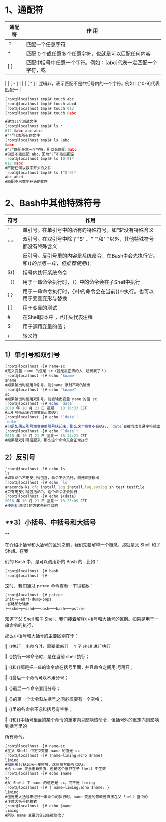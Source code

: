 # **1、通配符**

| 通配符 | 作     用 | 
| -- | -- |
| ？ | 匹配一个任意字符 | 
| * | 匹配 0 个或任意多个任意字符，也就是可以匹配任何内容 | 
| [  ] | 匹配中括号中任意一个字符。例如：[abc]代表一定匹配一个字符，或 | 
| [ - ] |   | 
| [ ^ ] | 逻辑非，表示匹配不是中括号内的一个字符。例如：[^0-9]代表匹配一 | 


```javascript
[root@localhost tmp]# touch abc
[root@localhost tmp]# touch abcd
[root@localhost tmp]# touch 012
[root@localhost tmp]# touch 0abc
```

```javascript
#建立几个测试文件
[root@localhost tmp]# ls *
012 0abc abc abcd
#“*”代表所有的文件
[root@localhost tmp]# ls ?abc
0abc
#“?”匹配任意一个字符，所以会匹配 0abc
#但是不能匹配 abc，因为“?”不能匹配空
[root@localhost tmp]# ls [0-9]*
012 0abc
#匹配任何以数字开头的文件
[root@localhost tmp]# ls [^0-9]*
abc abcd
#匹配不已数字开头的文件
```

# **2、Bash中其他特殊符号**

| 符号 | 作用 | 
| -- | -- |
| '  ' | 单引号。在单引号中的所有的特殊符号，如“$”没有特殊含义 | 
| " " | 双引号。在双引号中除了"$" 、" `"和"  \"以外，其他特殊符号都没有特殊含义 | 
| `    ` | 反引号。反引号里的内容是系统命令，在Bash中会先执行它。和$()的作用一样，但推荐使用$(); | 
| $() | 括号内执行系统命令 | 
| （） | 用于一串命令执行时，（）中的命令会在子Shell中执行 | 
| {  } | 用于一串命令执行时，{}中的命令会在当前{}中执行。也可以用于变量变形与替换 | 
| [ ] | 用于变量的测试 | 
| # | 在Shell脚本中  ，#开头代表注释 | 
| $ | 用于调用变量的值； | 
| \ | 转义符 | 


## **1）单引号和双引号**

```javascript
[root@localhost ~]# name=sc
#定义变量 name 的值是 sc（就是最正直的人，超哥我了！）
[root@localhost ~]# echo '$name'
$name
#如果输出时使用单引号，则$name 原封不动的输出
[root@localhost ~]# echo "$name"
sc
#如果输出时使用双引号，则会输出变量 name 的值 sc
[root@localhost ~]# echo `date`
2018 年 10 月 21 日 星期一 18:16:33 CST
#反引号括起来的命令会正常执行
[root@localhost ~]# echo '`date`'
`date`
#但是如果反引号命令被单引号括起来，那么这个命令不会执行，`date`会被当成普通字符输出
[root@localhost ~]# echo "`date`"
2018 年 10 月 21 日 星期一 18:14:21 CST
#如果是双引号括起来，那么这个命令又会正常执行
```

## **2）反引号**

```javascript
[root@localhost ~]# echo ls
ls
#如果命令不用反引号包含，命令不会执行，而是直接输出
[root@localhost ~]# echo `ls`
anaconda-ks.cfg install.log install.log.syslog sh test testfile
#只有用反引号包括命令，这个命令才会执行
[root@localhost ~]# echo $(date)
2018 年 10 月 21 日 星期一 18:25:09 CST
#使用$(命令)的方式也是可以的
```

## **3）小括号、中括号和大括号**

在介绍小括号和大括号的区别之前，我们先要解释一个概念，那就是父 Shell 和子 Shell。在我

们的 Bash 中，是可以调用新的 Bash 的，比如：

```javascript
[root@localhost ~]# bash
[root@localhost ~]#
```

这时，我们通过 pstree 命令查看一下进程数：

```javascript
[root@localhost ~]# pstree
init─┬─abrt-dump-oops
…省略部分输出
├─sshd─┬─sshd───bash───bash───pstree
```

知道了父 Shell 和子 Shell，我们接着解释小括号和大括号的区别。如果是用于一串命令的执行，

那么小括号和大括号的主要区别在于：

 ()执行一串命令时，需要重新开一个子 shell 进行执行

 {}执行一串命令时，是在当前 shell 执行；

 ()和{}都是把一串的命令放在括号里面，并且命令之间用;号隔开；

 ()最后一个命令可以不用分号；

 {}最后一个命令要用分号；

 {}的第一个命令和左括号之间必须要有一个空格；

 ()里的各命令不必和括号有空格；

 ()和{}中括号里面的某个命令的重定向只影响该命令，但括号外的重定向则影响到括号里的

所有命令。

```javascript
[root@localhost ~]# name=sc
#在父 Shell 中定义变量 name 的值是 sc
[root@localhost ~]# (name=liming;echo $name)
liming
#如果用()括起来一串命令，这些命令都可以执行
#给 name 变量重新赋值，但是这个值只在子 Shell 中生效
[root@localhost ~]# echo $name
sc
#父 Shell 中 name 的值还是 sc，而不是 liming
[root@localhost ~]# { name=liming;echo $name; }
liming
#但是用大括号来进行一串命令的执行时，name 变量的修改是直接在父 Shell 当中的
#注意大括号的格式
[root@localhost ~]# echo $name
liming
#所以 name 变量的值已经被修改了
```